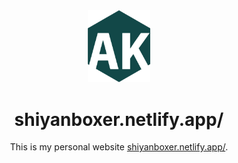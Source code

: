<div align="center">
  <img alt="Logo" src="https://raw.githubusercontent.com/bchiang7/v4/master/src/images/logo.png" width="100" />
</div>
<h1 align="center">
  shiyanboxer.netlify.app/
</h1>
<p align="center">
  This is my personal website <a href="https://shiyanboxer.netlify.app/" target="_blank">shiyanboxer.netlify.app/</a>.
</p>
